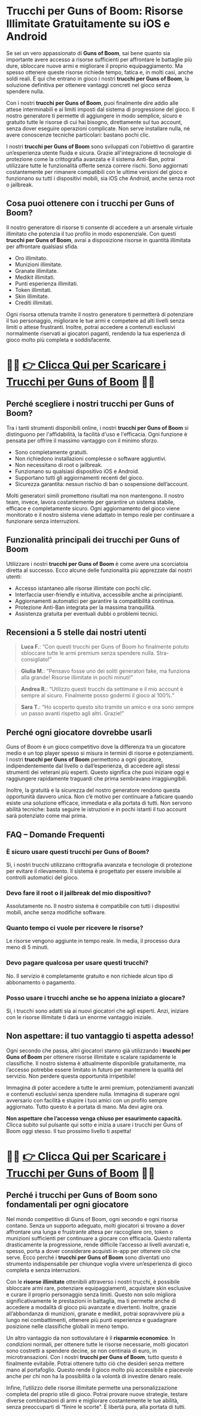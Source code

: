 <h1>Trucchi per Guns of Boom: Risorse Illimitate Gratuitamente su iOS e Android</h1>

<p>Se sei un vero appassionato di <strong>Guns of Boom</strong>, sai bene quanto sia importante avere accesso a risorse sufficienti per affrontare le battaglie più dure, sbloccare nuove armi e migliorare il proprio equipaggiamento. Ma spesso ottenere queste risorse richiede tempo, fatica e, in molti casi, anche soldi reali. È qui che entrano in gioco i nostri <strong>trucchi per Guns of Boom</strong>, la soluzione definitiva per ottenere vantaggi concreti nel gioco senza spendere nulla.</p>

<p>Con i nostri <strong>trucchi per Guns of Boom</strong>, puoi finalmente dire addio alle attese interminabili e ai limiti imposti dal sistema di progressione del gioco. Il nostro generatore ti permette di aggiungere in modo semplice, sicuro e gratuito tutte le risorse di cui hai bisogno, direttamente sul tuo account, senza dover eseguire operazioni complicate. Non serve installare nulla, né avere conoscenze tecniche particolari: bastano pochi clic.</p>

<p>I nostri <strong>trucchi per Guns of Boom</strong> sono sviluppati con l’obiettivo di garantire un’esperienza utente fluida e sicura. Grazie all'integrazione di tecnologie di protezione come la crittografia avanzata e il sistema Anti-Ban, potrai utilizzare tutte le funzionalità offerte senza correre rischi. Sono aggiornati costantemente per rimanere compatibili con le ultime versioni del gioco e funzionano su tutti i dispositivi mobili, sia iOS che Android, anche senza root o jailbreak.</p>

<h2>Cosa puoi ottenere con i trucchi per Guns of Boom?</h2>

<p>Il nostro generatore di risorse ti consente di accedere a un arsenale virtuale illimitato che potenzia il tuo profilo in modo esponenziale. Con questi <strong>trucchi per Guns of Boom</strong>, avrai a disposizione risorse in quantità illimitata per affrontare qualsiasi sfida.</p>

<ul>
  <li>Oro illimitato.</li>
  <li>Munizioni illimitate.</li>
  <li>Granate illimitate.</li>
  <li>Medikit illimitati.</li>
  <li>Punti esperienza illimitati.</li>
  <li>Token illimitati.</li>
  <li>Skin illimitate.</li>
  <li>Crediti illimitati.</li>
</ul>

<p>Ogni risorsa ottenuta tramite il nostro generatore ti permetterà di potenziare il tuo personaggio, migliorare le tue armi e competere ad alti livelli senza limiti o attese frustranti. Inoltre, potrai accedere a contenuti esclusivi normalmente riservati ai giocatori paganti, rendendo la tua esperienza di gioco molto più completa e soddisfacente.</p>

# 🔴🔴 **[👉 Clicca Qui per Scaricare i Trucchi per Guns of Boom](https://tinyurl.com/Giocolando)** 🔴🔴

<h2>Perché scegliere i nostri trucchi per Guns of Boom?</h2>

<p>Tra i tanti strumenti disponibili online, i nostri <strong>trucchi per Guns of Boom</strong> si distinguono per l'affidabilità, la facilità d'uso e l'efficacia. Ogni funzione è pensata per offrire il massimo vantaggio con il minimo sforzo.</p>

<ul>
  <li>Sono completamente gratuiti.</li>
  <li>Non richiedono installazioni complesse o software aggiuntivi.</li>
  <li>Non necessitano di root o jailbreak.</li>
  <li>Funzionano su qualsiasi dispositivo iOS e Android.</li>
  <li>Supportano tutti gli aggiornamenti recenti del gioco.</li>
  <li>Sicurezza garantita: nessun rischio di ban o sospensione dell’account.</li>
</ul>

<p>Molti generatori simili promettono risultati ma non mantengono. Il nostro team, invece, lavora costantemente per garantire un sistema stabile, efficace e completamente sicuro. Ogni aggiornamento del gioco viene monitorato e il nostro sistema viene adattato in tempo reale per continuare a funzionare senza interruzioni.</p>

<h2>Funzionalità principali dei trucchi per Guns of Boom</h2>

<p>Utilizzare i nostri <strong>trucchi per Guns of Boom</strong> è come avere una scorciatoia diretta al successo. Ecco alcune delle funzionalità più apprezzate dai nostri utenti:</p>

<ul>
  <li>Accesso istantaneo alle risorse illimitate con pochi clic.</li>
  <li>Interfaccia user-friendly e intuitiva, accessibile anche ai principianti.</li>
  <li>Aggiornamenti automatici per garantire la compatibilità continua.</li>
  <li>Protezione Anti-Ban integrata per la massima tranquillità.</li>
  <li>Assistenza gratuita per eventuali dubbi o problemi tecnici.</li>
</ul>

<h2>Recensioni a 5 stelle dai nostri utenti</h2>

<blockquote>
  <p><strong>Luca F.</strong>: “Con questi trucchi per Guns of Boom ho finalmente potuto sbloccare tutte le armi premium senza spendere nulla. Stra-consigliato!”</p>
</blockquote>

<blockquote>
  <p><strong>Giulia M.</strong>: “Pensavo fosse uno dei soliti generatori fake, ma funziona alla grande! Risorse illimitate in pochi minuti!”</p>
</blockquote>

<blockquote>
  <p><strong>Andrea R.</strong>: “Utilizzo questi trucchi da settimane e il mio account è sempre al sicuro. Finalmente posso godermi il gioco al 100%.”</p>
</blockquote>

<blockquote>
  <p><strong>Sara T.</strong>: “Ho scoperto questo sito tramite un amico e ora sono sempre un passo avanti rispetto agli altri. Grazie!”</p>
</blockquote>

<h2>Perché ogni giocatore dovrebbe usarli</h2>

<p>Guns of Boom è un gioco competitivo dove la differenza tra un giocatore medio e un top player spesso si misura in termini di risorse e potenziamenti. I nostri <strong>trucchi per Guns of Boom</strong> permettono a ogni giocatore, indipendentemente dal livello o dall’esperienza, di accedere agli stessi strumenti dei veterani più esperti. Questo significa che puoi iniziare oggi e raggiungere rapidamente traguardi che prima sembravano irraggiungibili.</p>

<p>Inoltre, la gratuità e la sicurezza del nostro generatore rendono questa opportunità davvero unica. Non c’è motivo per continuare a faticare quando esiste una soluzione efficace, immediata e alla portata di tutti. Non servono abilità tecniche: basta seguire le istruzioni e in pochi istanti il tuo account sarà potenziato come mai prima.</p>

<h2>FAQ – Domande Frequenti</h2>

<h3>È sicuro usare questi trucchi per Guns of Boom?</h3>
<p>Sì, i nostri trucchi utilizzano crittografia avanzata e tecnologie di protezione per evitare il rilevamento. Il sistema è progettato per essere invisibile ai controlli automatici del gioco.</p>

<h3>Devo fare il root o il jailbreak del mio dispositivo?</h3>
<p>Assolutamente no. Il nostro sistema è compatibile con tutti i dispositivi mobili, anche senza modifiche software.</p>

<h3>Quanto tempo ci vuole per ricevere le risorse?</h3>
<p>Le risorse vengono aggiunte in tempo reale. In media, il processo dura meno di 5 minuti.</p>

<h3>Devo pagare qualcosa per usare questi trucchi?</h3>
<p>No. Il servizio è completamente gratuito e non richiede alcun tipo di abbonamento o pagamento.</p>

<h3>Posso usare i trucchi anche se ho appena iniziato a giocare?</h3>
<p>Sì, i trucchi sono adatti sia ai nuovi giocatori che agli esperti. Anzi, iniziare con le risorse illimitate ti darà un enorme vantaggio iniziale.</p>

<h2>Non aspettare: il tuo vantaggio ti aspetta adesso!</h2>

<p>Ogni secondo che passa, altri giocatori stanno già utilizzando i <strong>trucchi per Guns of Boom</strong> per ottenere risorse illimitate e scalare rapidamente le classifiche. Il nostro sistema è attualmente disponibile gratuitamente, ma l’accesso potrebbe essere limitato in futuro per mantenere la qualità del servizio. Non perdere questa opportunità irripetibile!</p>

<p>Immagina di poter accedere a tutte le armi premium, potenziamenti avanzati e contenuti esclusivi senza spendere nulla. Immagina di superare ogni avversario con facilità e stupire i tuoi amici con un profilo sempre aggiornato. Tutto questo è a portata di mano. Ma devi agire ora.</p>

<p><strong>Non aspettare che l’accesso venga chiuso per esaurimento capacità.</strong> Clicca subito sul pulsante qui sotto e inizia a usare i trucchi per Guns of Boom oggi stesso. Il tuo prossimo livello ti aspetta!</p>

# 🔴🔴 **[👉 Clicca Qui per Scaricare i Trucchi per Guns of Boom](https://tinyurl.com/Giocolando)** 🔴🔴

<h2>Perché i trucchi per Guns of Boom sono fondamentali per ogni giocatore</h2>

<p>Nel mondo competitivo di Guns of Boom, ogni secondo e ogni risorsa contano. Senza un supporto adeguato, molti giocatori si trovano a dover affrontare una lunga e frustrante attesa per raccogliere oro, token o munizioni sufficienti per continuare a giocare con efficacia. Questo rallenta drasticamente la progressione, rende difficile l’accesso ai livelli avanzati e, spesso, porta a dover considerare acquisti in-app per ottenere ciò che serve. Ecco perché i <strong>trucchi per Guns of Boom</strong> sono diventati uno strumento indispensabile per chiunque voglia vivere un’esperienza di gioco completa e senza interruzioni.</p>

<p>Con le <strong>risorse illimitate</strong> ottenibili attraverso i nostri trucchi, è possibile sbloccare armi rare, potenziare equipaggiamenti, acquistare skin esclusive e curare il proprio personaggio senza limiti. Questo non solo migliora significativamente le prestazioni in battaglia, ma ti permette anche di accedere a modalità di gioco più avanzate e divertenti. Inoltre, grazie all’abbondanza di munizioni, granate e medikit, potrai sopravvivere più a lungo nei combattimenti, ottenere più punti esperienza e guadagnare posizione nelle classifiche globali in meno tempo.</p>

<p>Un altro vantaggio da non sottovalutare è il <strong>risparmio economico</strong>. In condizioni normali, per ottenere tutte le risorse necessarie, molti giocatori sono costretti a spendere decine, se non centinaia di euro, in microtransazioni. Con i nostri <strong>trucchi per Guns of Boom</strong>, tutto questo è finalmente evitabile. Potrai ottenere tutto ciò che desideri senza mettere mano al portafoglio. Questo rende il gioco molto più accessibile e piacevole anche per chi non ha la possibilità o la volontà di investire denaro reale.</p>

<p>Infine, l’utilizzo delle risorse illimitate permette una personalizzazione completa del proprio stile di gioco. Potrai provare nuove strategie, testare diverse combinazioni di armi e migliorare costantemente le tue abilità, senza preoccuparti di “finire le scorte”. È libertà pura, alla portata di tutti.</p>
